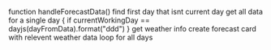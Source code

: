 function handleForecastData()
find first day that isnt current day
get all data for a single day {
if currentWorkingDay == dayjs(dayFromData).format("ddd")
}
get weather info
create forecast card with relevent weather data
loop for all days
